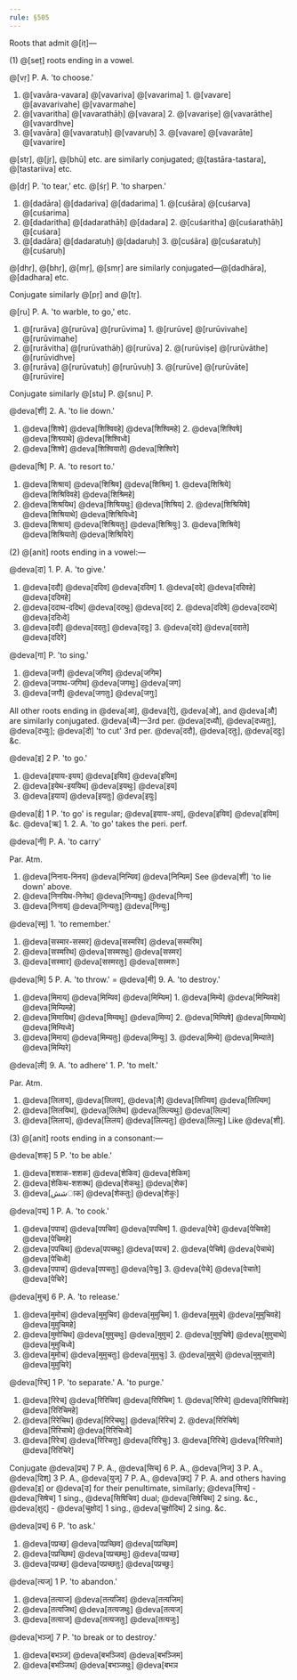 ```yaml
---
rule: §505
---
```


Roots that admit @[iṭ]—

(1) @[seṭ] roots ending in a vowel.

@[vṛ] P. A. 'to choose.'

1. @[vavāra-vavara] @[vavariva] @[vavarima] 1. @[vavare] @[avavarivahe] @[vavarmahe]
2. @[vavaritha] @[vavarathāḥ] @[vavara] 2. @[vavariṣe] @[vavarāthe] @[vavardhve]
3. @[vavāra] @[vavaratuḥ] @[vavaruḥ] 3. @[vavare] @[vavarāte] @[vavarire]

@[stṛ], @[jṛ], @[bhū] etc. are similarly conjugated; @[tastāra-tastara], @[tastariiva] etc.

@[dṛ] P. 'to tear,' etc. @[śṛ] P. 'to sharpen.'

1. @[dadāra] @[dadariva] @[dadarima] 1. @[cuśāra] @[cuśarva] @[cuśarima]
2. @[dadaritha] @[dadarathāḥ] @[dadara] 2. @[cuśaritha] @[cuśarathāḥ] @[cuśara]
3. @[dadāra] @[dadaratuḥ] @[dadaruḥ] 3. @[cuśāra] @[cuśaratuḥ] @[cuśaruḥ]

@[dhṛ], @[bhṛ], @[mṛ], @[smṛ] are similarly conjugated—@[dadhāra], @[dadhara] etc.

Conjugate similarly @[pṛ] and @[tṛ].

@[ru] P. A. 'to warble, to go,' etc.

1. @[rurāva] @[rurūva] @[rurūvima] 1. @[rurūve] @[rurūvivahe] @[rurūvimahe]
2. @[rurāvitha] @[rurūvathāḥ] @[rurūva] 2. @[rurūviṣe] @[rurūvāthe] @[rurūvidhve]
3. @[rurāva] @[rurūvatuḥ] @[rurūvuḥ] 3. @[rurūve] @[rurūvāte] @[rurūvire]

Conjugate similarly @[stu] P. @[snu] P.

@deva[शी] 2. A. 'to lie down.'

1. @deva[शिश्वे] @deva[शिश्विवहे] @deva[शिश्विमहे] 2. @deva[शिश्विषे] @deva[शिश्व्याथे] @deva[शिश्विध्वे]
3. @deva[शिश्वे] @deva[शिश्वियाते] @deva[शिश्विरे]

@deva[श्रि] P. A. 'to resort to.'

1. @deva[शिश्राय] @deva[शिश्रिव] @deva[शिश्रिम] 1. @deva[शिश्रिये] @deva[शिश्रिविवहे] @deva[शिश्रिमहे]
2. @deva[शिश्रयिथ] @deva[शिश्रियथुः] @deva[शिश्रिय] 2. @deva[शिश्रियिषे] @deva[शिश्रियाथे] @deva[शिश्रियिध्वे]
3. @deva[शिश्राय] @deva[शिश्रियतुः] @deva[शिश्रियुः] 3. @deva[शिश्रिये] @deva[शिश्रियाते] @deva[शिश्रियिरे]

(2) @[anit] roots ending in a vowel:—

@deva[दा] 1. P. A. 'to give.'

1. @deva[ददौ] @deva[ददिव] @deva[ददिम] 1. @deva[ददे] @deva[ददिवहे] @deva[ददिमहे]
2. @deva[ददाथ-ददिथ] @deva[ददथुः] @deva[दद] 2. @deva[ददिषे] @deva[ददाथे] @deva[ददिध्वे]
3. @deva[ददौ] @deva[ददतुः] @deva[ददुः] 3. @deva[ददे] @deva[ददाते] @deva[ददिरे]

@deva[गा] P. 'to sing.'

1. @deva[जगौ] @deva[जगिव] @deva[जगिम]
2. @deva[जगाथ-जगिथ] @deva[जगथुः] @deva[जग]
3. @deva[जगौ] @deva[जगतुः] @deva[जगुः]

All other roots ending in @deva[आ], @deva[ऐ], @deva[ओ], and @deva[औ] are similarly conjugated. @deva[ध्यै]—3rd per. @deva[दध्यौ], @deva[दध्यतुः], @deva[दध्युः]; @deva[दो] 'to cut' 3rd per. @deva[ददौ], @deva[दतुः], @deva[ददुः] &c.

@deva[इ] 2 P. 'to go.'

1. @deva[इयाय-इयय] @deva[इयिव] @deva[इयिम]
2. @deva[इयेथ-इययिथ] @deva[इयथुः] @deva[इय]
3. @deva[इयाय] @deva[इयतुः] @deva[इयुः]

@deva[ई] 1 P. 'to go' is regular; @deva[इयाय-अय], @deva[इयिव] @deva[इयिम] &c. @deva[ऋ] 1. 2. A. 'to go' takes the peri. perf.

@deva[नी] P. A. 'to carry'

Par. Atm.

1. @deva[निनाय-निनय] @deva[निन्यिव] @deva[निन्यिम] See @deva[शी] 'to lie down' above.
2. @deva[निनयिथ-निनेथ] @deva[निन्यथुः] @deva[निन्य]
3. @deva[निनाय] @deva[निन्यतुः] @deva[निन्युः]

@deva[स्मृ] 1. 'to remember.'

1. @deva[सस्मार-सस्मर] @deva[सस्मरिव] @deva[सस्मरिम]
2. @deva[सस्मरिथ] @deva[सस्मरथुः] @deva[सस्मर]
3. @deva[सस्मार] @deva[सस्मरतुः] @deva[सस्मरुः]

@deva[मि] 5 P. A. 'to throw.' = @deva[मी] 9. A. 'to destroy.'

1. @deva[मिमाय] @deva[मिम्यिव] @deva[मिम्यिम] 1. @deva[मिम्ये] @deva[मिम्यिवहे] @deva[मिम्यिमहे]
2. @deva[मिमायिथ] @deva[मिम्यथुः] @deva[मिम्य] 2. @deva[मिम्यिषे] @deva[मिम्याथे] @deva[मिम्यिध्वे]
3. @deva[मिमाय] @deva[मिम्यतुः] @deva[मिम्युः] 3. @deva[मिम्ये] @deva[मिम्याते] @deva[मिम्यिरे]

@deva[ली] 9. A. 'to adhere' 1. P. 'to melt.'

Par. Atm.

1. @deva[लिलाय], @deva[लिलय], @deva[लै] @deva[लिल्यिव] @deva[लिल्यिम]
2. @deva[लिलयिथ], @deva[लिलेथ] @deva[लिल्यथुः] @deva[लिल्य]
3. @deva[लिलाय], @deva[लिलय] @deva[लिल्यतुः] @deva[लिल्युः] Like @deva[शी].

(3) @[anit] roots ending in a consonant:—

@deva[शक्] 5 P. 'to be able.'

1. @deva[शशाक-शशक] @deva[शेकिव] @deva[शेकिम]
2. @deva[शेकिथ-शशक्थ] @deva[शेकथुः] @deva[शेक]
3. @deva[ششाक] @deva[शेकतुः] @deva[शेकुः]

@deva[पच्] 1 P. A. 'to cook.'

1. @deva[पपाच] @deva[पपचिव] @deva[पपचिम] 1. @deva[पेचे] @deva[पेचिवहे] @deva[पेचिमहे]
2. @deva[पपचिथ] @deva[पपचथुः] @deva[पपच] 2. @deva[पेचिषे] @deva[पेचाथे] @deva[पेचिध्वे]
3. @deva[पपाच] @deva[पपचतुः] @deva[पेचुः] 3. @deva[पेचे] @deva[पेचाते] @deva[पेचिरे]

@deva[मुच्] 6 P. A. 'to release.'

1. @deva[मुमोच] @deva[मुमुचिव] @deva[मुमुचिम] 1. @deva[मुमुचे] @deva[मुमुचिवहे] @deva[मुमुचिमहे]
2. @deva[मुमोचिथ] @deva[मुमुचथुः] @deva[मुमुच] 2. @deva[मुमुचिषे] @deva[मुमुचाथे] @deva[मुमुचिध्वे]
3. @deva[मुमोच] @deva[मुमुचतुः] @deva[मुमुचुः] 3. @deva[मुमुचे] @deva[मुमुचाते] @deva[मुमुचिरे]

@deva[रिच्] 1 P. 'to separate.' A. 'to purge.'

1. @deva[रिरेच] @deva[रिरिचिव] @deva[रिरिचिम] 1. @deva[रिरिचे] @deva[रिरिचिवहे] @deva[रिरिचिमहे]
2. @deva[रिरेचिथ] @deva[रिरिचथुः] @deva[रिरिच] 2. @deva[रिरिचिषे] @deva[रिरिचाथे] @deva[रिरिचिध्वे]
3. @deva[रिरेच] @deva[रिरिचतुः] @deva[रिरिचुः] 3. @deva[रिरिचे] @deva[रिरिचाते] @deva[रिरिचिरे]

Conjugate @deva[प्रच्] 7 P. A., @deva[सिच्] 6 P. A., @deva[निज्] 3 P. A., @deva[दिश्] 3 P. A., @deva[युज्] 7 P. A., @deva[छद्] 7 P. A. and others having @deva[इ] or @deva[उ] for their penultimate, similarly; @deva[सिच्] - @deva[सिषेच] 1 sing., @deva[सिषिचिव] dual; @deva[सिषेचिथ] 2 sing. &c., @deva[क्षुद्] - @deva[चुक्षोद] 1 sing., @deva[चुक्षोदिथ] 2 sing. &c.

@deva[प्रच्] 6 P. 'to ask.'

1. @deva[पप्रच्छ] @deva[पप्रच्छिव] @deva[पप्रच्छिम]
2. @deva[पप्रच्छिथ] @deva[पप्रच्छथुः] @deva[पप्रच्छ]
3. @deva[पप्रच्छ] @deva[पप्रच्छतुः] @deva[पप्रच्छुः]

@deva[त्यज्] 1 P. 'to abandon.'

1. @deva[तत्याज] @deva[तत्यजिव] @deva[तत्यजिम]
2. @deva[तत्यजिथ] @deva[तत्यजथुः] @deva[तत्यज]
3. @deva[तत्याज] @deva[तत्यजतुः] @deva[तत्यजुः]

@deva[भञ्ज्] 7 P. 'to break or to destroy.'

1. @deva[बभञ्ज] @deva[बभञ्जिव] @deva[बभञ्जिम]
2. @deva[बभञ्जिथ] @deva[बभञ्जथुः] @deva[बभञ